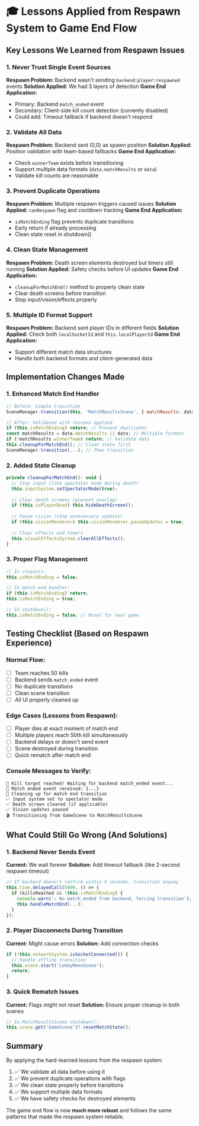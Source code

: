 # 🎓 Lessons Applied from Respawn System to Game End Flow

## Key Lessons We Learned from Respawn Issues

### 1. **Never Trust Single Event Sources**
**Respawn Problem:** Backend wasn't sending `backend:player:respawned` events
**Solution Applied:** We had 3 layers of detection
**Game End Application:** 
- Primary: Backend `match_ended` event
- Secondary: Client-side kill count detection (currently disabled)
- Could add: Timeout fallback if backend doesn't respond

### 2. **Validate All Data**
**Respawn Problem:** Backend sent (0,0) as spawn position
**Solution Applied:** Position validation with team-based fallbacks
**Game End Application:**
- Check `winnerTeam` exists before transitioning
- Support multiple data formats (`data.matchResults` or `data`)
- Validate kill counts are reasonable

### 3. **Prevent Duplicate Operations**
**Respawn Problem:** Multiple respawn triggers caused issues
**Solution Applied:** `canRespawn` flag and cooldown tracking
**Game End Application:**
- `isMatchEnding` flag prevents duplicate transitions
- Early return if already processing
- Clean state reset in shutdown()

### 4. **Clean State Management**
**Respawn Problem:** Death screen elements destroyed but timers still running
**Solution Applied:** Safety checks before UI updates
**Game End Application:**
- `cleanupForMatchEnd()` method to properly clean state
- Clear death screens before transition
- Stop input/vision/effects properly

### 5. **Multiple ID Format Support**
**Respawn Problem:** Backend sent player IDs in different fields
**Solution Applied:** Check both `localSocketId` and `this.localPlayerId`
**Game End Application:**
- Support different match data structures
- Handle both backend formats and client-generated data

## Implementation Changes Made

### 1. Enhanced Match End Handler
```javascript
// Before: Simple transition
SceneManager.transition(this, 'MatchResultsScene', { matchResults: data });

// After: Validated with lessons applied
if (this.isMatchEnding) return; // Prevent duplicates
const matchResults = data.matchResults || data; // Multiple formats
if (!matchResults.winnerTeam) return; // Validate data
this.cleanupForMatchEnd(); // Clean state first
SceneManager.transition(...); // Then transition
```

### 2. Added State Cleanup
```javascript
private cleanupForMatchEnd(): void {
  // Stop input (like spectator mode during death)
  this.inputSystem.setSpectatorMode(true);
  
  // Clear death screens (prevent overlap)
  if (this.isPlayerDead) this.hideDeathScreen();
  
  // Pause vision (stop unnecessary updates)
  if (this.visionRenderer) this.visionRenderer.pauseUpdates = true;
  
  // Clear effects and timers
  this.visualEffectsSystem.clearAllEffects();
}
```

### 3. Proper Flag Management
```javascript
// In create():
this.isMatchEnding = false;

// In match end handler:
if (this.isMatchEnding) return;
this.isMatchEnding = true;

// In shutdown():
this.isMatchEnding = false; // Reset for next game
```

## Testing Checklist (Based on Respawn Experience)

### Normal Flow:
- [ ] Team reaches 50 kills
- [ ] Backend sends `match_ended` event
- [ ] No duplicate transitions
- [ ] Clean scene transition
- [ ] All UI properly cleaned up

### Edge Cases (Lessons from Respawn):
- [ ] Player dies at exact moment of match end
- [ ] Multiple players reach 50th kill simultaneously  
- [ ] Backend delays or doesn't send event
- [ ] Scene destroyed during transition
- [ ] Quick rematch after match end

### Console Messages to Verify:
```
🎯 Kill target reached! Waiting for backend match_ended event...
🏁 Match ended event received: {...}
🧹 Cleaning up for match end transition
✅ Input system set to spectator mode
✅ Death screen cleared (if applicable)
✅ Vision updates paused
🎬 Transitioning from GameScene to MatchResultsScene
```

## What Could Still Go Wrong (And Solutions)

### 1. Backend Never Sends Event
**Current:** We wait forever
**Solution:** Add timeout fallback (like 2-second respawn timeout)
```javascript
// If backend doesn't confirm within 5 seconds, transition anyway
this.time.delayedCall(5000, () => {
  if (killsReached && !this.isMatchEnding) {
    console.warn('⚠️ No match_ended from backend, forcing transition');
    this.handleMatchEnd(...);
  }
});
```

### 2. Player Disconnects During Transition
**Current:** Might cause errors
**Solution:** Add connection checks
```javascript
if (!this.networkSystem.isSocketConnected()) {
  // Handle offline transition
  this.scene.start('LobbyMenuScene');
  return;
}
```

### 3. Quick Rematch Issues
**Current:** Flags might not reset
**Solution:** Ensure proper cleanup in both scenes
```javascript
// In MatchResultsScene shutdown():
this.scene.get('GameScene')?.resetMatchState();
```

## Summary

By applying the hard-learned lessons from the respawn system:
1. ✅ We validate all data before using it
2. ✅ We prevent duplicate operations with flags
3. ✅ We clean state properly before transitions
4. ✅ We support multiple data formats
5. ✅ We have safety checks for destroyed elements

The game end flow is now **much more robust** and follows the same patterns that made the respawn system reliable.
